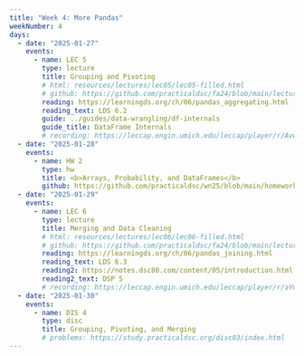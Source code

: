 ```yaml
---
title: "Week 4: More Pandas"
weekNumber: 4
days:
  - date: "2025-01-27"
    events:
      - name: LEC 5
        type: lecture
        title: Grouping and Pivoting
        # html: resources/lectures/lec05/lec05-filled.html
        # github: https://github.com/practicaldsc/fa24/blob/main/lectures/lec05/
        reading: https://learningds.org/ch/06/pandas_aggregating.html
        reading_text: LDS 6.2
        guide: ../guides/data-wrangling/df-internals
        guide_title: DataFrame Internals
        # recording: https://leccap.engin.umich.edu/leccap/player/r/AvwZpU
  - date: "2025-01-28"
    events:
      - name: HW 2
        type: hw
        title: <b>Arrays, Probability, and DataFrames</b>
        github: https://github.com/practicaldsc/wn25/blob/main/homeworks/hw02/hw02.ipynb
  - date: "2025-01-29"
    events:
      - name: LEC 6
        type: lecture
        title: Merging and Data Cleaning
        # html: resources/lectures/lec06/lec06-filled.html
        # github: https://github.com/practicaldsc/fa24/blob/main/lectures/lec06/
        reading: https://learningds.org/ch/06/pandas_joining.html
        reading_text: LDS 6.3
        reading2: https://notes.dsc80.com/content/05/introduction.html
        reading2_text: DSP 5
        # recording: https://leccap.engin.umich.edu/leccap/player/r/aYdeGq
  - date: "2025-01-30"
    events:
      - name: DIS 4
        type: disc
        title: Grouping, Pivoting, and Merging
        # problems: https://study.practicaldsc.org/disc03/index.html
---
```

